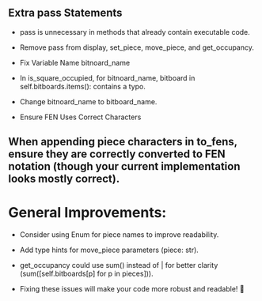 ## Extra pass Statements

- pass is unnecessary in methods that already contain executable code.

- Remove pass from display, set_piece, move_piece, and get_occupancy.

- Fix Variable Name bitnoard_name

- In is_square_occupied, for bitnoard_name, bitboard in self.bitboards.items(): contains a typo.

- Change bitnoard_name to bitboard_name.

- Ensure FEN Uses Correct Characters

## When appending piece characters in to_fens, ensure they are correctly converted to FEN notation (though your current implementation looks mostly correct).

# General Improvements:
- Consider using Enum for piece names to improve readability.

- Add type hints for move_piece parameters (piece: str).

- get_occupancy could use sum() instead of | for better clarity (sum([self.bitboards[p] for p in pieces])).

- Fixing these issues will make your code more robust and readable! 🚀